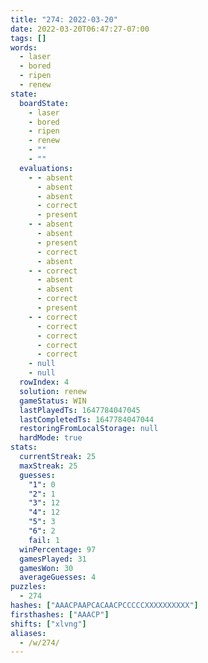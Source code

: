 ```yaml
---
title: "274: 2022-03-20"
date: 2022-03-20T06:47:27-07:00
tags: []
words:
  - laser
  - bored
  - ripen
  - renew
state:
  boardState:
    - laser
    - bored
    - ripen
    - renew
    - ""
    - ""
  evaluations:
    - - absent
      - absent
      - absent
      - correct
      - present
    - - absent
      - absent
      - present
      - correct
      - absent
    - - correct
      - absent
      - absent
      - correct
      - present
    - - correct
      - correct
      - correct
      - correct
      - correct
    - null
    - null
  rowIndex: 4
  solution: renew
  gameStatus: WIN
  lastPlayedTs: 1647784047045
  lastCompletedTs: 1647784047044
  restoringFromLocalStorage: null
  hardMode: true
stats:
  currentStreak: 25
  maxStreak: 25
  guesses:
    "1": 0
    "2": 1
    "3": 12
    "4": 12
    "5": 3
    "6": 2
    fail: 1
  winPercentage: 97
  gamesPlayed: 31
  gamesWon: 30
  averageGuesses: 4
puzzles:
  - 274
hashes: ["AAACPAAPCACAACPCCCCCXXXXXXXXXX"]
firsthashes: ["AAACP"]
shifts: ["xlvng"]
aliases:
  - /w/274/
---
```

<!-- more -->
